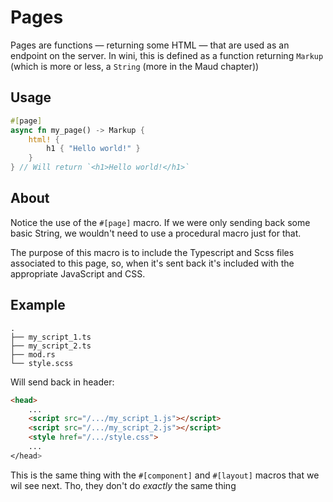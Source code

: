 # Pages

Pages are functions — returning some HTML — that are used as an endpoint on the server. In wini, this is defined as a function returning `Markup` (which is more or less, a `String` (more in the Maud chapter))

## Usage 
```rs
#[page]
async fn my_page() -> Markup {
    html! {
        h1 { "Hello world!" }
    }
} // Will return `<h1>Hello world!</h1>`
```

## About

Notice the use of the `#[page]` macro. If we were only sending back some basic String, we wouldn't need to use a procedural macro just for that.

The purpose of this macro is to include the Typescript and Scss files associated to this page, so, when it's sent back it's included with the appropriate JavaScript and CSS.

## Example

```
.
├── my_script_1.ts
├── my_script_2.ts
├── mod.rs
└── style.scss
```

Will send back in header:
```html
<head>
    ...
    <script src="/.../my_script_1.js"></script>
    <script src="/.../my_script_2.js"></script>
    <style href="/.../style.css">
    ...
</head>
```

<div class="note">

This is the same thing with the `#[component]` and `#[layout]` macros that we wil see next. Tho, they don't do _exactly_ the same thing

</div>
